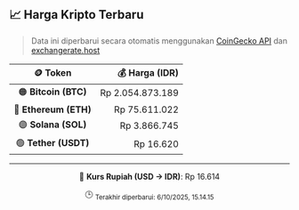 

<!-- HARGA_KRIPTO -->
## 📈 Harga Kripto Terbaru

> Data ini diperbarui secara otomatis menggunakan [CoinGecko API](https://www.coingecko.com/) dan [exchangerate.host](https://exchangerate.host/)

<div align="center">

| 🪙 Token | 💰 Harga (IDR) |
|:------:|---------------:|
| 🟠 **Bitcoin (BTC)**   | Rp 2.054.873.189 |
| 🔵 **Ethereum (ETH)**  | Rp 75.611.022 |
| 🟣 **Solana (SOL)**    | Rp 3.866.745 |
| 🟢 **Tether (USDT)**   | Rp 16.620 |

---

💱 **Kurs Rupiah (USD → IDR)**: Rp 16.614

🕒 <sub>Terakhir diperbarui: 6/10/2025, 15.14.15</sub>

</div>
<!-- /HARGA_KRIPTO -->